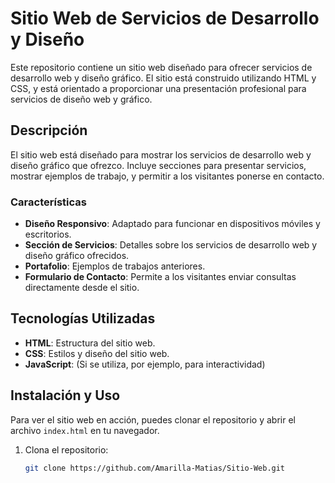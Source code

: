 # Sitio Web de Servicios de Desarrollo y Diseño

Este repositorio contiene un sitio web diseñado para ofrecer servicios de desarrollo web y diseño gráfico. El sitio está construido utilizando HTML y CSS, y está orientado a proporcionar una presentación profesional para servicios de diseño web y gráfico.

## Descripción

El sitio web está diseñado para mostrar los servicios de desarrollo web y diseño gráfico que ofrezco. Incluye secciones para presentar servicios, mostrar ejemplos de trabajo, y permitir a los visitantes ponerse en contacto.

### Características

- **Diseño Responsivo**: Adaptado para funcionar en dispositivos móviles y escritorios.
- **Sección de Servicios**: Detalles sobre los servicios de desarrollo web y diseño gráfico ofrecidos.
- **Portafolio**: Ejemplos de trabajos anteriores.
- **Formulario de Contacto**: Permite a los visitantes enviar consultas directamente desde el sitio.

## Tecnologías Utilizadas

- **HTML**: Estructura del sitio web.
- **CSS**: Estilos y diseño del sitio web.
- **JavaScript**: (Si se utiliza, por ejemplo, para interactividad)

## Instalación y Uso

Para ver el sitio web en acción, puedes clonar el repositorio y abrir el archivo `index.html` en tu navegador.

1. Clona el repositorio:
   ```sh
   git clone https://github.com/Amarilla-Matias/Sitio-Web.git

 
